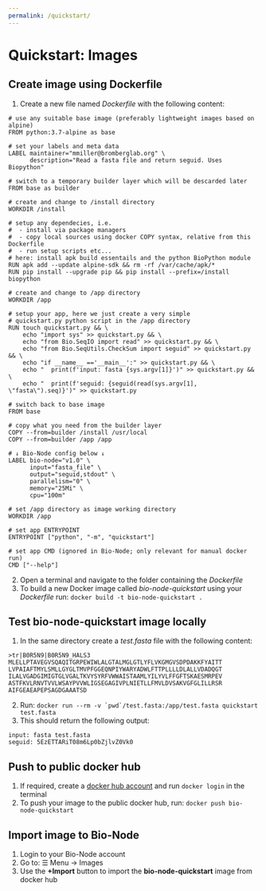 ```yaml
---
permalink: /quickstart/
---
```


# Quickstart: Images

## Create image using Dockerfile

1. Create a new file named _Dockerfile_ with the following content:

```docker
# use any suitable base image (preferably lightweight images based on alpine)
FROM python:3.7-alpine as base

# set your labels and meta data
LABEL maintainer="mmiller@bromberglab.org" \
      description="Read a fasta file and return seguid. Uses Biopython"

# switch to a temporary builder layer which will be descarded later
FROM base as builder

# create and change to /install directory
WORKDIR /install

# setup any dependecies, i.e.
#  - install via package managers
#  - copy local sources using docker COPY syntax, relative from this Dockerfile
#  - run setup scripts etc...
# here: install apk build essentails and the python BioPython module
RUN apk add --update alpine-sdk && rm -rf /var/cache/apk/*
RUN pip install --upgrade pip && pip install --prefix=/install biopython

# create and change to /app directory
WORKDIR /app

# setup your app, here we just create a very simple
# quickstart.py python script in the /app directory
RUN touch quickstart.py && \
    echo "import sys" >> quickstart.py && \
    echo "from Bio.SeqIO import read" >> quickstart.py && \
    echo "from Bio.SeqUtils.CheckSum import seguid" >> quickstart.py && \
    echo "if __name__ =='__main__':" >> quickstart.py && \
    echo "  print(f'input: fasta {sys.argv[1]}')" >> quickstart.py && \
    echo "  print(f'seguid: {seguid(read(sys.argv[1], \"fasta\").seq)}')" >> quickstart.py

# switch back to base image
FROM base

# copy what you need from the builder layer
COPY --from=builder /install /usr/local
COPY --from=builder /app /app

# ↓ Bio-Node config below ↓
LABEL bio-node="v1.0" \
      input="fasta_file" \
      output="seguid,stdout" \
      parallelism="0" \
      memory="25Mi" \
      cpu="100m"

# set /app directory as image working directory
WORKDIR /app

# set app ENTRYPOINT
ENTRYPOINT ["python", "-m", "quickstart"]

# set app CMD (ignored in Bio-Node; only relevant for manual docker run)
CMD ["--help"]
```

2. Open a terminal and navigate to the folder containing the _Dockerfile_
3. To build a new Docker image called _bio-node-quickstart_ using your _Dockerfile_ run: `docker build -t bio-node-quickstart .`

## Test bio-node-quickstart image locally

1. In the same directory create a _test.fasta_ file with the following content:

```
>tr|B0R5N9|B0R5N9_HALS3
MLELLPTAVEGVSQAQITGRPEWIWLALGTALMGLGTLYFLVKGMGVSDPDAKKFYAITT
LVPAIAFTMYLSMLLGYGLTMVPFGGEQNPIYWARYADWLFTTPLLLLDLALLVDADQGT
ILALVGADGIMIGTGLVGALTKVYSYRFVWWAISTAAMLYILYVLFFGFTSKAESMRPEV
ASTFKVLRNVTVVLWSAYPVVWLIGSEGAGIVPLNIETLLFMVLDVSAKVGFGLILLRSR
AIFGEAEAPEPSAGDGAAATSD
```

2. Run: `` docker run --rm -v `pwd`/test.fasta:/app/test.fasta quickstart test.fasta ``
3. This should return the following output:

```
input: fasta test.fasta
seguid: 5EzETTARiT08m6Lp0bZjlvZ0Vk0
```

## Push to public docker hub

1. If required, create a [docker hub account][dockerhub] and run `docker login` in the terminal
2. To push your image to the public docker hub, run: `docker push bio-node-quickstart`

[dockerhub]: https://hub.docker.com/signup

## Import image to Bio-Node

1. Login to your Bio-Node account
2. Go to: ☰ Menu &rightarrow; Images
3. Use the **&plus;Import** button to import the **bio-node-quickstart** image from docker hub
